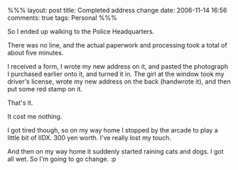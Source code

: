 %%%
layout: post
title: Completed address change
date: 2006-11-14 16:56
comments: true
tags: Personal
%%%

So I ended up walking to the Police Headquarters.

There was no line, and the actual paperwork and processing took a total of about five minutes.

I received a form, I wrote my new address on it, and pasted the photograph I purchased earlier onto it, and turned
it in. The girl at the window took my driver's license, wrote my new address on the back (handwrote it),
and then put some red stamp on it.

That's it.

It cost me nothing.

I got tired though, so on my way home I stopped by the arcade to play a little bit of IIDX. 300 yen worth.
I've really lost my touch.

And then on my way home it suddenly started raining cats and dogs. I got all wet. So I'm going to go change. :p